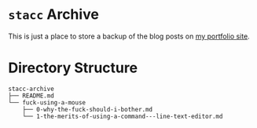 # `stacc` Archive

This is just a place to store a backup of the blog posts on [my portfolio site][portfolio site].

# Directory Structure

```
stacc-archive
├── README.md
└── fuck-using-a-mouse
    ├── 0-why-the-fuck-should-i-bother.md
    └── 1-the-merits-of-using-a-command---line-text-editor.md
```

[portfolio site]: https://josephlai.dev/
